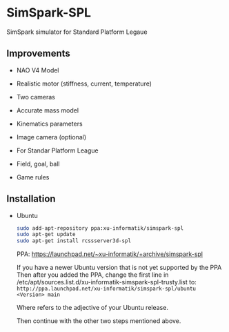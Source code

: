 SimSpark-SPL
============

SimSpark simulator for Standard Platform Legaue

Improvements
------------

* NAO V4 Model
 * Realistic motor (stiffness, current, temperature)
 * Two cameras
 * Accurate mass model
 * Kinematics parameters
 * Image camera (optional)

* For Standar Platform League
 * Field, goal, ball
 * Game rules


Installation
------------

* Ubuntu

  ```sh
  sudo add-apt-repository ppa:xu-informatik/simspark-spl
  sudo apt-get update
  sudo apt-get install rcssserver3d-spl
  ```

  PPA: https://launchpad.net/~xu-informatik/+archive/simspark-spl
  
    If you have a newer Ubuntu version that is not yet supported by the PPA
  Then after you added the PPA, change the first line in /etc/apt/sources.list.d/xu-informatik-simspark-spl-trusty.list
  to:  ```http://ppa.launchpad.net/xu-informatik/simspark-spl/ubuntu <Version> main```
  
  Where <Version> refers to the adjective of your Ubuntu release.
  
  Then continue with the other two steps mentioned above.
